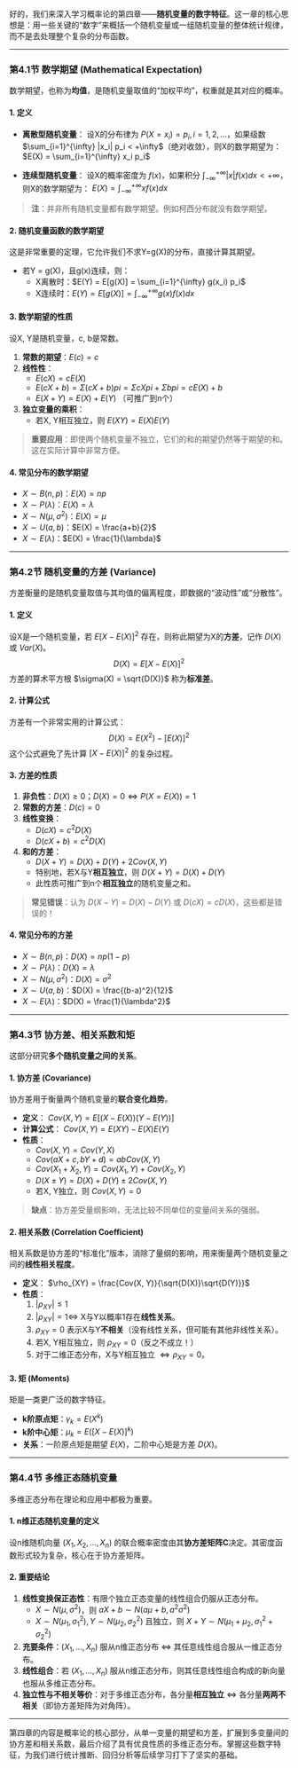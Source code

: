 好的，我们来深入学习概率论的第四章——**随机变量的数字特征**。这一章的核心思想是：用一些关键的“数字”来概括一个随机变量或一组随机变量的整体统计规律，而不是去处理整个复杂的分布函数。

---

### **第4.1节 数学期望 (Mathematical Expectation)**

数学期望，也称为**均值**，是随机变量取值的“加权平均”，权重就是其对应的概率。

#### **1. 定义**

*   **离散型随机变量**：
    设X的分布律为 $P(X = x_i) = p_i, i=1,2,...$，如果级数 $\sum_{i=1}^{\infty} |x_i| p_i < +\infty$（绝对收敛），则X的数学期望为：
    $E(X) = \sum_{i=1}^{\infty} x_i p_i$

*   **连续型随机变量**：
    设X的概率密度为 $f(x)$，如果积分 $\int_{-\infty}^{+\infty} |x| f(x) dx < +\infty$，则X的数学期望为：
    $E(X) = \int_{-\infty}^{+\infty} x f(x) dx$

> **注**：并非所有随机变量都有数学期望。例如柯西分布就没有数学期望。

#### **2. 随机变量函数的数学期望**

这是非常重要的定理，它允许我们不求Y=g(X)的分布，直接计算其期望。

*   若Y = g(X)，且g(x)连续，则：
    *   X离散时：$E(Y) = E[g(X)] = \sum_{i=1}^{\infty} g(x_i) p_i$
    *   X连续时：$E(Y) = E[g(X)] = \int_{-\infty}^{+\infty} g(x) f(x) dx$

#### **3. 数学期望的性质**

设X, Y是随机变量，c, b是常数。

1.  **常数的期望**：$E(c) = c$
2.  **线性性**：
    *   $E(cX) = cE(X)$
    *   $E(cX + b) = Σ(cX + b)pi = ΣcXpi + Σbpi = cE(X) + b$
    *   $E(X + Y) = E(X) + E(Y)$ （可推广到n个）
3.  **独立变量的乘积**：
    *   若X, Y相互独立，则 $E(XY) = E(X)E(Y)$

> **重要应用**：即使两个随机变量不独立，它们的和的期望仍然等于期望的和。这在实际计算中非常方便。

#### **4. 常见分布的数学期望**
*   $X \sim B(n, p)$：$E(X) = np$
*   $X \sim P(\lambda)$：$E(X) = \lambda$
*   $X \sim N(\mu, \sigma^2)$：$E(X) = \mu$
*   $X \sim U(a, b)$：$E(X) = \frac{a+b}{2}$
*   $X \sim E(\lambda)$：$E(X) = \frac{1}{\lambda}$

---

### **第4.2节 随机变量的方差 (Variance)**

方差衡量的是随机变量取值与其均值的偏离程度，即数据的“波动性”或“分散性”。

#### **1. 定义**

设X是一个随机变量，若 $E[X - E(X)]^2$ 存在，则称此期望为X的**方差**，记作 $D(X)$ 或 $Var(X)$。
$$D(X) = E[X - E(X)]^2$$
方差的算术平方根 $\sigma(X) = \sqrt{D(X)}$ 称为**标准差**。

#### **2. 计算公式**

方差有一个非常实用的计算公式：
$$D(X) = E(X^2) - [E(X)]^2$$
这个公式避免了先计算 $[X - E(X)]^2$ 的复杂过程。

#### **3. 方差的性质**

1.  **非负性**：$D(X) \geq 0$；$D(X) = 0 \Leftrightarrow P(X = E(X)) = 1$
2.  **常数的方差**：$D(c) = 0$
3.  **线性变换**：
    *   $D(cX) = c^2 D(X)$
    *   $D(cX + b) = c^2 D(X)$
4.  **和的方差**：
    *   $D(X + Y) = D(X) + D(Y) + 2Cov(X, Y)$
    *   特别地，若X与Y**相互独立**，则 $D(X + Y) = D(X) + D(Y)$
    *   此性质可推广到n个**相互独立**的随机变量之和。

> **常见错误**：认为 $D(X - Y) = D(X) - D(Y)$ 或 $D(cX) = cD(X)$，这些都是错误的！

#### **4. 常见分布的方差**
*   $X \sim B(n, p)$：$D(X) = np(1-p)$
*   $X \sim P(\lambda)$：$D(X) = \lambda$
*   $X \sim N(\mu, \sigma^2)$：$D(X) = \sigma^2$
*   $X \sim U(a, b)$：$D(X) = \frac{(b-a)^2}{12}$
*   $X \sim E(\lambda)$：$D(X) = \frac{1}{\lambda^2}$

---

### **第4.3节 协方差、相关系数和矩**

这部分研究**多个随机变量之间的关系**。

#### **1. 协方差 (Covariance)**

协方差用于衡量两个随机变量的**联合变化趋势**。

*   **定义**：
    $Cov(X, Y) = E[(X - E(X))(Y - E(Y))]$
*   **计算公式**：
    $Cov(X, Y) = E(XY) - E(X)E(Y)$
*   **性质**：
    *   $Cov(X, Y) = Cov(Y, X)$
    *   $Cov(aX + c, bY + d) = ab Cov(X, Y)$
    *   $Cov(X_1 + X_2, Y) = Cov(X_1, Y) + Cov(X_2, Y)$
    *   $D(X \pm Y) = D(X) + D(Y) \pm 2Cov(X, Y)$
    *   若X, Y独立，则 $Cov(X, Y) = 0$

> **缺点**：协方差受量纲影响，无法比较不同单位的变量间关系的强弱。

#### **2. 相关系数 (Correlation Coefficient)**

相关系数是协方差的“标准化”版本，消除了量纲的影响，用来衡量两个随机变量之间的**线性相关程度**。

*   **定义**：
    $\rho_{XY} = \frac{Cov(X, Y)}{\sqrt{D(X)}\sqrt{D(Y)}}$
*   **性质**：
    1.  $|\rho_{XY}| \leq 1$
    2.  $|\rho_{XY}| = 1 \Leftrightarrow$ X与Y以概率1存在**线性关系**。
    3.  $\rho_{XY} = 0$ 表示X与Y**不相关**（没有线性关系，但可能有其他非线性关系）。
    4.  若X, Y相互独立，则 $\rho_{XY} = 0$（反之不成立！）
    5.  对于二维正态分布，X与Y相互独立 $\Leftrightarrow \rho_{XY} = 0$。

#### **3. 矩 (Moments)**

矩是一类更广泛的数字特征。

*   **k阶原点矩**：$\gamma_k = E(X^k)$
*   **k阶中心矩**：$\mu_k = E([X - E(X)]^k)$
*   **关系**：一阶原点矩是期望 $E(X)$，二阶中心矩是方差 $D(X)$。

---

### **第4.4节 多维正态随机变量**

多维正态分布在理论和应用中都极为重要。

#### **1. n维正态随机变量的定义**

设n维随机向量 $(X_1, X_2, ..., X_n)$ 的联合概率密度由其**协方差矩阵C**决定。其密度函数形式较为复杂，核心在于协方差矩阵。

#### **2. 重要结论**

1.  **线性变换保正态性**：有限个独立正态变量的线性组合仍服从正态分布。
    *   $X \sim N(\mu, \sigma^2)$，则 $aX + b \sim N(a\mu + b, a^2\sigma^2)$
    *   $X \sim N(\mu_1, \sigma_1^2), Y \sim N(\mu_2, \sigma_2^2)$ 且独立，则 $X+Y \sim N(\mu_1+\mu_2, \sigma_1^2 + \sigma_2^2)$
2.  **充要条件**：$(X_1, ..., X_n)$ 服从n维正态分布 $\Leftrightarrow$ 其任意线性组合服从一维正态分布。
3.  **线性组合**：若 $(X_1, ..., X_n)$ 服从n维正态分布，则其任意线性组合构成的新向量也服从多维正态分布。
4.  **独立性与不相关等价**：对于多维正态分布，各分量**相互独立** $\Leftrightarrow$ 各分量**两两不相关**（即协方差矩阵为对角阵）。

---
第四章的内容是概率论的核心部分，从单一变量的期望和方差，扩展到多变量间的协方差和相关系数，最后介绍了具有优良性质的多维正态分布。掌握这些数字特征，为我们进行统计推断、回归分析等后续学习打下了坚实的基础。